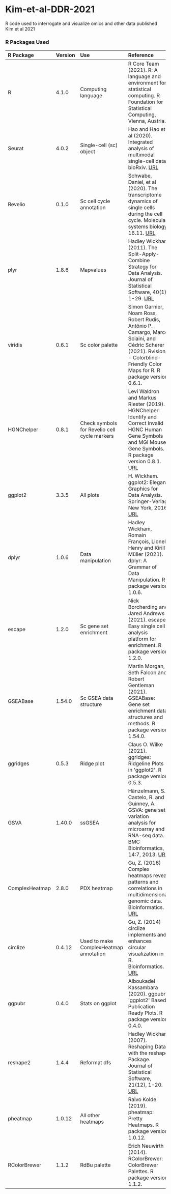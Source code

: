 # Kim-et-al-DDR-2021
R code used to interrogate and visualize omics and other data published Kim et al 2021


### R Packages Used
R Package | Version | Use | Reference
:- |:- |:- |:- |
R | 4.1.0 | Computing language | R Core Team (2021). R: A language and environment for statistical computing. R Foundation for Statistical Computing, Vienna, Austria. 
Seurat | 4.0.2 | Single-cell (sc) object | Hao and Hao et al (2020). Integrated analysis of multimodal single-cell data. bioRxiv. [URL](https://satijalab.org/seurat/)
Revelio | 0.1.0 | Sc cell cycle annotation | Schwabe, Daniel, et al (2020). The transcriptome dynamics of single cells during the cell cycle. Molecular systems biology 16.11. [URL](https://www.embopress.org/doi/full/10.15252/msb.20209946)
plyr | 1.8.6 | Mapvalues | Hadley Wickham (2011). The Split-Apply-Combine Strategy for Data Analysis. Journal of Statistical Software, 40(1), 1-29. [URL](http://www.jstatsoft.org/v40/i01/)
viridis | 0.6.1 | Sc color palette | Simon Garnier, Noam Ross, Robert Rudis, Antônio P. Camargo, Marco Sciaini, and Cédric Scherer (2021). Rvision - Colorblind-Friendly Color Maps for R. R package version 0.6.1.
HGNChelper | 0.8.1 | Check symbols for Revelio cell cycle markers | Levi Waldron and Markus Riester (2019). HGNChelper: Identify and Correct Invalid HGNC Human Gene Symbols and MGI Mouse Gene Symbols. R package version 0.8.1. [URL](https://f1000research.com/articles/9-1493)
ggplot2 | 3.3.5 | All plots | H. Wickham. ggplot2: Elegant Graphics for Data Analysis. Springer-Verlag New York, 2016. [URL](https://www.springer.com/gp/book/9780387981413)
dplyr | 1.0.6 | Data manipulation | Hadley Wickham, Romain François, Lionel Henry and Kirill Müller (2021). dplyr: A Grammar of Data Manipulation. R package version 1.0.6. 
escape | 1.2.0 | Sc gene set enrichment | Nick Borcherding and Jared Andrews (2021). escape: Easy single cell analysis platform for enrichment. R package version 1.2.0.
GSEABase | 1.54.0 | Sc GSEA data structure | Martin Morgan, Seth Falcon and Robert Gentleman (2021). GSEABase: Gene set enrichment data structures and methods. R package version 1.54.0.
ggridges | 0.5.3 | Ridge plot | Claus O. Wilke (2021). ggridges: Ridgeline Plots in 'ggplot2'. R package version 0.5.3.
GSVA | 1.40.0 | ssGSEA | Hänzelmann, S., Castelo, R. and Guinney, A. GSVA: gene set variation analysis for microarray and RNA-seq data. BMC Bioinformatics, 14:7, 2013. [URL](https://bmcbioinformatics.biomedcentral.com/articles/10.1186/1471-2105-14-7)
ComplexHeatmap | 2.8.0 | PDX heatmap | Gu, Z. (2016) Complex heatmaps reveal patterns and correlations in multidimensional genomic data. Bioinformatics. [URL](https://academic.oup.com/bioinformatics/article/32/18/2847/1743594)
circlize | 0.4.12 | Used to make ComplexHeatmap annotation | Gu, Z. (2014) circlize implements and enhances circular visualization in R. Bioinformatics. [URL](https://academic.oup.com/bioinformatics/article/30/19/2811/2422259)
ggpubr | 0.4.0 | Stats on ggplot | Alboukadel Kassambara (2020). ggpubr: 'ggplot2' Based Publication Ready Plots. R package version 0.4.0.
reshape2 | 1.4.4 | Reformat dfs | Hadley Wickham (2007). Reshaping Data with the reshape Package. Journal of Statistical Software, 21(12), 1-20. [URL](http://www.jstatsoft.org/v21/i12/)
pheatmap | 1.0.12 | All other heatmaps | Raivo Kolde (2019). pheatmap: Pretty Heatmaps. R package version 1.0.12.
RColorBrewer | 1.1.2 | RdBu palette | Erich Neuwirth (2014). RColorBrewer: ColorBrewer Palettes. R package version 1.1.2.
